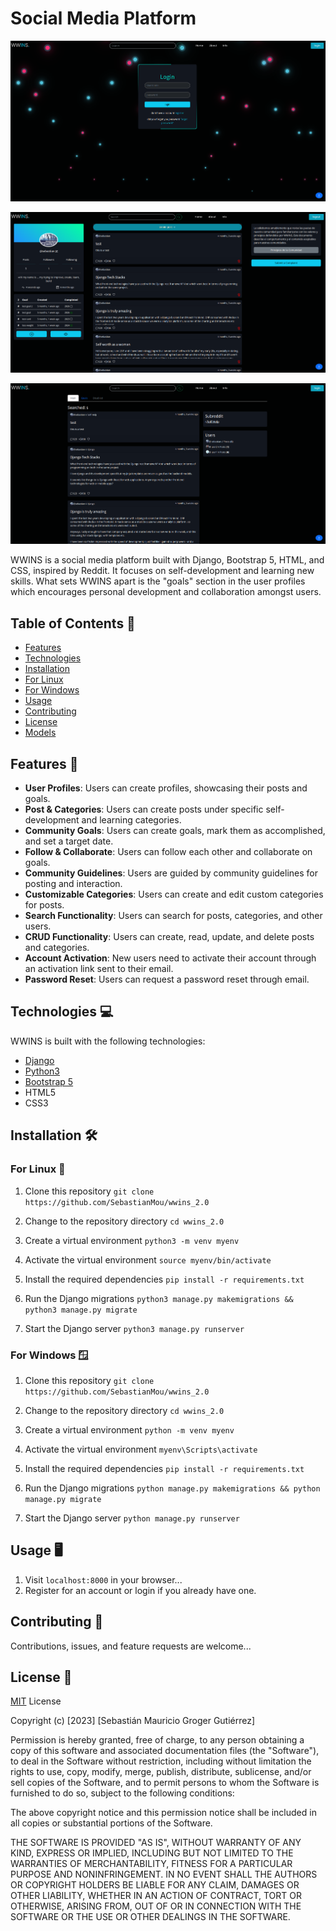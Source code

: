 # Social Media Platform


<p align="center">
  <img src="./static/assets/gitimages/wwins_login.png" alt="WWINS Login">
</p>

<p align="center">
  <img src="./static/assets/gitimages/wwinsprof.png" alt="WWINS Profile">
</p>

<p align="center">
  <img src="./static/assets/gitimages/wwins_search.png" alt="WWINS Search">
</p>

WWINS is a social media platform built with Django, Bootstrap 5, HTML, and CSS, inspired by Reddit. It focuses on self-development and learning new skills. What sets WWINS apart is the "goals" section in the user profiles which encourages personal development and collaboration amongst users.

## Table of Contents 📘
- [Features](#features-🚀)
- [Technologies](#technologies-💻)
- [Installation](#installation-🛠️)
- [For Linux](#for-linux-🐧)
- [For Windows](#for-windows-🪟)
- [Usage](#usage-🖥️)
- [Contributing](#contributing-🤝)
- [License](#license-📜)
- [Models](#Models-📊)

## Features 🚀
- **User Profiles**: Users can create profiles, showcasing their posts and goals.
- **Post & Categories**: Users can create posts under specific self-development and learning categories.
- **Community Goals**: Users can create goals, mark them as accomplished, and set a target date.
- **Follow & Collaborate**: Users can follow each other and collaborate on goals.
- **Community Guidelines**: Users are guided by community guidelines for posting and interaction.
- **Customizable Categories**: Users can create and edit custom categories for posts.
- **Search Functionality**: Users can search for posts, categories, and other users.
- **CRUD Functionality**: Users can create, read, update, and delete posts and categories.
- **Account Activation**: New users need to activate their account through an activation link sent to their email.
- **Password Reset**: Users can request a password reset through email.

## Technologies 💻
WWINS is built with the following technologies:
- [Django](https://www.djangoproject.com/)
- [Python3](https://www.python.org/downloads/)
- [Bootstrap 5](https://getbootstrap.com/docs/5.0/getting-started/introduction/)
- HTML5
- CSS3

## Installation 🛠️

### For Linux 🐧

1. Clone this repository
   `git clone https://github.com/SebastianMou/wwins_2.0`

2. Change to the repository directory
   `cd wwins_2.0`

3. Create a virtual environment
   `python3 -m venv myenv`

4. Activate the virtual environment
   `source myenv/bin/activate`

5. Install the required dependencies
   `pip install -r requirements.txt`

6. Run the Django migrations
   `python3 manage.py makemigrations && python3 manage.py migrate`

7. Start the Django server
   `python3 manage.py runserver`


### For Windows 🪟

1. Clone this repository
   `git clone https://github.com/SebastianMou/wwins_2.0`

2. Change to the repository directory
   `cd wwins_2.0`

3. Create a virtual environment
   `python -m venv myenv`

4. Activate the virtual environment
   `myenv\Scripts\activate`

5. Install the required dependencies
   `pip install -r requirements.txt`

6. Run the Django migrations
   `python manage.py makemigrations && python manage.py migrate`

7. Start the Django server
   `python manage.py runserver`

## Usage 🖥️
1. Visit `localhost:8000` in your browser...
2. Register for an account or login if you already have one.

## Contributing 🤝
Contributions, issues, and feature requests are welcome...

## License 📜
[MIT](https://choosealicense.com/licenses/mit/) License

Copyright (c) [2023] [Sebastián Mauricio Groger Gutiérrez]

Permission is hereby granted, free of charge, to any person obtaining a copy of this software and associated documentation files (the "Software"), to deal in the Software without restriction, including without limitation the rights to use, copy, modify, merge, publish, distribute, sublicense, and/or sell copies of the Software, and to permit persons to whom the Software is furnished to do so, subject to the following conditions:

The above copyright notice and this permission notice shall be included in all copies or substantial portions of the Software.

THE SOFTWARE IS PROVIDED "AS IS", WITHOUT WARRANTY OF ANY KIND, EXPRESS OR IMPLIED, INCLUDING BUT NOT LIMITED TO THE WARRANTIES OF MERCHANTABILITY, FITNESS FOR A PARTICULAR PURPOSE AND NONINFRINGEMENT. IN NO EVENT SHALL THE AUTHORS OR COPYRIGHT HOLDERS BE LIABLE FOR ANY CLAIM, DAMAGES OR OTHER LIABILITY, WHETHER IN AN ACTION OF CONTRACT, TORT OR OTHERWISE, ARISING FROM, OUT OF OR IN CONNECTION WITH THE SOFTWARE OR THE USE OR OTHER DEALINGS IN THE SOFTWARE.

